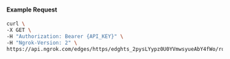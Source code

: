 <!-- Code generated for API Clients. DO NOT EDIT. -->

#### Example Request

```bash
curl \
-X GET \
-H "Authorization: Bearer {API_KEY}" \
-H "Ngrok-Version: 2" \
https://api.ngrok.com/edges/https/edghts_2pysLYypz0U0YVmwsyueAbY4fWo/routes/edghtsrt_2pysLabC7muPZR0hEFwrmqOKBhD/backend
```
